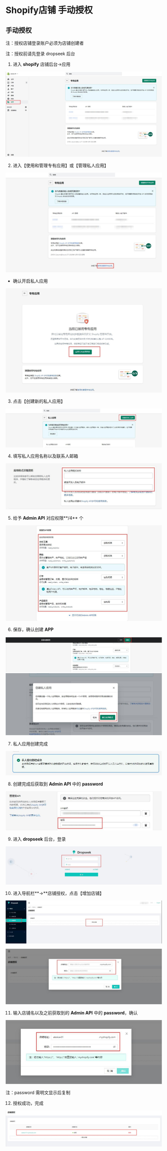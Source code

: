 # Shopify店铺 手动授权

## **手动授权**

注：授权店铺登录账户必须为店铺创建者

注：授权前请先登录 dropseek 后台

1. 进入 **shopify** 店铺后台-&gt;应用

![](../.gitbook/assets/9%20%281%29.jpeg)

2. 进入【使用和管理专有应用】或【管理私人应用】

![](../.gitbook/assets/10.jpeg)

* 确认开启私人应用

![](../.gitbook/assets/12%20%281%29.jpeg)

3. 点击【创建新的私人应用】

![](../.gitbook/assets/13%20%281%29.jpeg)

4. 填写私人应用名称以及联系人邮箱

![](../.gitbook/assets/14%20%281%29%20%281%29%20%281%29.jpeg)

5. 给予 **Admin API** 对应权限**/4** 个

![](../.gitbook/assets/15%20%281%29%20%281%29%20%281%29.jpeg)

6. 保存，确认创建 **APP**

![](../.gitbook/assets/16%20%281%29.jpeg)![](../.gitbook/assets/17%20%281%29%20%281%29.jpeg)

7. 私人应用创建完成

![](../.gitbook/assets/18%20%281%29.jpeg)

8. 创建完成后获取到 **Admin API** 中的 **password**

![](../.gitbook/assets/19%20%283%29%20%281%29.jpeg)

9. 进入 **dropseek** 后台，登录

![](../.gitbook/assets/19.jpeg)

10. 进入导航栏**-&gt;**店铺授权，点击【增加店铺】

![](../.gitbook/assets/21%20%284%29.jpeg)

![](../.gitbook/assets/22.jpeg)

11. 输入店铺名以及之前获取到的 **Admin API** 中的 **password**，确认

![](../.gitbook/assets/23.jpeg)

注：password 需明文显示后复制

12. 授权成功，完成

![](../.gitbook/assets/24%20%282%29%20%281%29%20%281%29.png)

